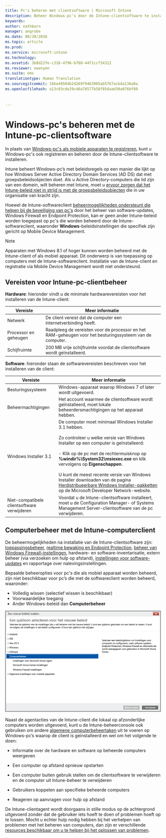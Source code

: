 ```yaml
---
title: Pc's beheren met clientsoftware | Microsoft Intune
description: Beheer Windows-pc's door de Intune-clientsoftware te installeren.
keywords: 
author: nathbarn
manager: angrobe
ms.date: 08/30/2016
ms.topic: article
ms.prod: 
ms.service: microsoft-intune
ms.technology: 
ms.assetid: 3b8d22fe-c318-4796-b760-44f1ccf34312
ms.reviewer: owenyen
ms.suite: ems
translationtype: Human Translation
ms.sourcegitcommit: 16be49504b24269f9463905ab5767acbda136a0a
ms.openlocfilehash: a13c03cde29c46a78577b58f85daad30a076bf89


---
```


# Windows-pc's beheren met de Intune-pc-clientsoftware
In plaats van [Windows-pc's als mobiele apparaten te registreren](set-up-windows-device-management-with-microsoft-intune.md), kunt u Windows-pc's ook registreren en beheren door de Intune-clientsoftware te installeren.

Intune beheert Windows-pc’s met beleidsregels op een manier die lijkt op hoe Windows Server Active Directory Domain Services (AD DS) dat met groepsbeleidsobjecten doet. Als u Active Directory-computers die lid zijn van een domein, wilt beheren met Intune, moet u [ervoor zorgen dat het Intune-beleid niet in strijd is met de groepsbeleidsobjecten](resolve-gpo-and-microsoft-intune-policy-conflicts.md) die in uw organisatie van kracht zijn.

Hoewel de Intune-softwareclient [beheermogelijkheden ondersteunt die helpen bij de beveiliging van pc's](policies-to-protect-windows-pcs-in-microsoft-intune.md) door het beheer van software-updates, Windows Firewall en Endpoint Protection, kan er geen ander Intune-beleid worden toegepast op pc's die worden beheerd door de Intune-softwareclient, waaronder **Windows**-beleidsinstellingen die specifiek zijn gericht op Mobile Device Management.

> [!NOTE]
> Apparaten met Windows 8.1 of hoger kunnen worden beheerd met de Intune-client of als mobiel apparaat. Dit onderwerp is van toepassing op computers met de Intune-softwareclient. Installatie van de Intune-client en registratie via Mobile Device Management wordt niet ondersteund.

## Vereisten voor Intune-pc-clientbeheer

**Hardware**: hieronder vindt u de minimale hardwarevereisten voor het installeren van de Intune-client:

|Vereiste|Meer informatie|
|---------------|--------------------|
|Netwerk|De client vereist dat de computer een internetverbinding heeft.|
|Processor en geheugen|Raadpleeg de vereisten voor de processor en het RAM-geheugen voor het besturingssysteem van de computer.|
|Schijfruimte|200 MB vrije schijfruimte voordat de clientsoftware wordt geïnstalleerd.|

**Software**: hieronder staan de softwarevereisten beschreven voor het installeren van de client:

|Vereiste|Meer informatie|
|---------------|--------------------|
|Besturingssysteem | Windows-apparaat waarop Windows 7 of later wordt uitgevoerd. |
|Beheermachtigingen|Het account waarmee de clientsoftware wordt geïnstalleerd, moet lokale beheerdersmachtigingen op het apparaat hebben.|
|Windows Installer 3.1|De computer moet minimaal Windows Installer 3.1 hebben.<br /><br />Zo controleer u welke versie van Windows Installer op een computer is geïnstalleerd:<br /><br />- Klik op de pc met de rechtermuisknop op **%windir%\System32\msiexec.exe** en klik vervolgens op **Eigenschappen**.<br /><br />U kunt de meest recente versie van Windows Installer downloaden van de pagina [Herdistribueerbare Windows Installer-pakketten](http://go.microsoft.com/fwlink/?LinkID=234258) op de Microsoft Developer Network-website.|
|Niet-compatibele clientsoftware verwijderen|Voordat u de Intune-clientsoftware installeert, moet u de Configuration Manager- of Systems Management Server-clientsoftware van de pc verwijderen.|

## Computerbeheer met de Intune-computerclient
De beheermogelijkheden na installatie van de Intune-clientsoftware zijn: [toepassingsbeheer](deploy-apps-in-microsoft-intune.md), [realtime bewaking en Endpoint Protection](help-secure-windows-pcs-with-endpoint-protection-for-microsoft-intune.md), [beheer van Windows Firewall-instellingen](help-protect-windows-pcs-using-windows-firewall-policies-in-microsoft-intune.md), hardware- en software-inventarisatie, extern beheer (via verzoeken om hulp op afstand), [instellingen voor software-updates](keep-windows-pcs-up-to-date-with-software-updates-in-microsoft-intune.md) en rapportage over nalevingsinstellingen.

Bepaalde beheeropties voor pc's die als mobiel apparaat worden beheerd, zijn niet beschikbaar voor pc’s die met de softwareclient worden beheerd, waaronder:

-   Volledig wissen (selectief wissen is beschikbaar)
-   Voorwaardelijke toegang
-   Ander Windows-beleid dan **Computerbeheer**

![Beleidssjablonen voor Windows-pc’s](../media/pc_policy_template.png)

Naast de agentacties van de Intune-client die lokaal op afzonderlijke computers worden uitgevoerd, kunt u de Intune-beheerconsole ook gebruiken om andere [algemene computerbeheertaken](common-windows-pc-management-tasks-with-the-microsoft-intune-computer-client.md) uit te voeren op Windows-pc’s waarop de client is geïnstalleerd en wel om het volgende te doen:

-   Informatie over de hardware en software op beheerde computers weergeven

-   Een computer op afstand opnieuw opstarten

-   Een computer buiten gebruik stellen om de clientsoftware te verwijderen en de computer uit Intune-beheer te verwijderen

-   Gebruikers koppelen aan specifieke beheerde computers

-   Reageren op aanvragen voor hulp op afstand

De Intune-clientagent wordt doorgaans in stille modus op de achtergrond uitgevoerd zonder dat de gebruiker iets hoeft te doen of problemen hoeft op te lossen. Mocht u echter hulp nodig hebben bij het verhelpen van problemen met het beheren van computers, dan zijn er verschillende [resources beschikbaar om u te helpen bij het oplossen van problemen](/intune/troubleshoot/troubleshoot-client-setup-in-microsoft-intune).



<!--HONumber=Sep16_HO1-->


